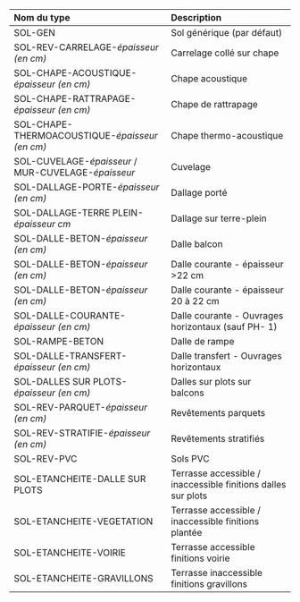 **Nom du type**|**Description**
:--- | :---
SOL-GEN|Sol générique (par défaut)	
SOL-REV-CARRELAGE-_épaisseur   (en cm)_|Carrelage collé sur chape	
SOL-CHAPE-ACOUSTIQUE-_épaisseur  (en cm)_|Chape acoustique	
SOL-CHAPE-RATTRAPAGE-_épaisseur    (en cm)_|Chape de rattrapage	
SOL-CHAPE-THERMOACOUSTIQUE-_épaisseur  (en cm)_|Chape thermo-acoustique	
SOL-CUVELAGE-_épaisseur_  /  MUR-CUVELAGE-_épaisseur_|Cuvelage		
SOL-DALLAGE-PORTE-_épaisseur    (en cm)_|Dallage porté	
SOL-DALLAGE-TERRE  PLEIN-_épaisseur  cm_|Dallage sur terre-plein	
SOL-DALLE-BETON-_épaisseur  (en cm)_|Dalle balcon	
SOL-DALLE-BETON-_épaisseur  (en cm)_|Dalle courante - épaisseur >22 cm	
SOL-DALLE-BETON-_épaisseur  (en cm)_|Dalle courante - épaisseur 20 à 22 cm	
SOL-DALLE-COURANTE-_épaisseur    (en cm)_|Dalle courante - Ouvrages horizontaux (sauf PH- 1)	
SOL-RAMPE-BETON|Dalle de rampe	
SOL-DALLE-TRANSFERT-_épaisseur    (en cm)_|Dalle transfert - Ouvrages horizontaux	
SOL-DALLES SUR PLOTS-_épaisseur  (en cm)_|Dalles sur plots sur balcons	
SOL-REV-PARQUET-_épaisseur    (en cm)_|Revêtements parquets	
SOL-REV-STRATIFIE-_épaisseur   (en cm)_|Revêtements stratifiés	
SOL-REV-PVC|Sols PVC	
SOL-ETANCHEITE-DALLE SUR PLOTS|Terrasse accessible / inaccessible finitions dalles sur plots	
SOL-ETANCHEITE-VEGETATION|Terrasse accessible / inaccessible finitions plantée	
SOL-ETANCHEITE-VOIRIE|Terrasse accessible finitions voirie	
SOL-ETANCHEITE-GRAVILLONS|Terrasse inaccessible finitions gravillons	
